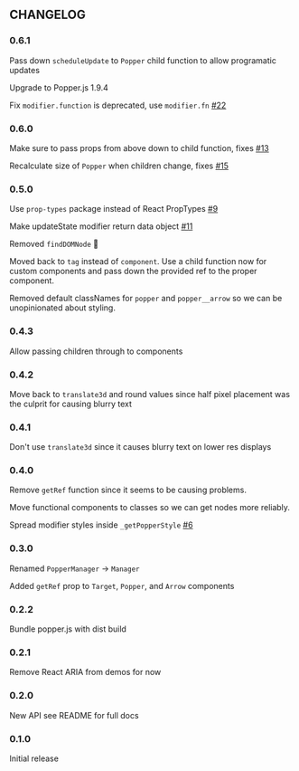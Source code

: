## CHANGELOG
### 0.6.1
Pass down `scheduleUpdate` to `Popper` child function to allow programatic updates

Upgrade to Popper.js 1.9.4

Fix `modifier.function` is deprecated, use `modifier.fn` [#22](https://github.com/souporserious/react-popper/pull/22)

### 0.6.0
Make sure to pass props from above down to child function, fixes [#13](https://github.com/souporserious/react-popper/issues/13)

Recalculate size of `Popper` when children change, fixes [#15](https://github.com/souporserious/react-popper/issues/15)

### 0.5.0
Use `prop-types` package instead of React PropTypes [#9](https://github.com/souporserious/react-popper/pull/9)

Make updateState modifier return data object [#11](https://github.com/souporserious/react-popper/pull/11)

Removed `findDOMNode` 🎉

Moved back to `tag` instead of `component`. Use a child function now for custom components and pass down the provided ref to the proper component.

Removed default classNames for `popper` and `popper__arrow` so we can be unopinionated about styling.

### 0.4.3
Allow passing children through to components

### 0.4.2
Move back to `translate3d` and round values since half pixel placement was the culprit for causing blurry text

### 0.4.1
Don't use `translate3d` since it causes blurry text on lower res displays

### 0.4.0
Remove `getRef` function since it seems to be causing problems.

Move functional components to classes so we can get nodes more reliably.

Spread modifier styles inside `_getPopperStyle` [#6](https://github.com/souporserious/react-popper/pull/6)

### 0.3.0
Renamed `PopperManager` -> `Manager`

Added `getRef` prop to `Target`, `Popper`, and `Arrow` components

### 0.2.2
Bundle popper.js with dist build

### 0.2.1
Remove React ARIA from demos for now

### 0.2.0
New API see README for full docs

### 0.1.0
Initial release
